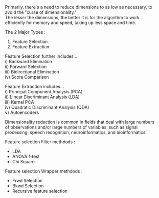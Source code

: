 Primarily, there's a need to reduce dimensions to as low as necessary, to avoid the "curse of dimensionality."  
The lesser the dimensions, the better it is for the algorithm to work efficiently for memory and speed, taking up less space and time.  
  
The 2 Major Types :  
1. Feature Selection.  
2. Feature Extraction  

Feature Selection further includes...  
i)   Backward Elimination  
ii)  Forward Selection  
iii) Bidirectional Elimination  
iv)  Score Comparison  
  
  
Feature Extraction includes...  
i)   Principal Component Analysis (PCA)  
ii)  Linear Discriminant Analysis (LDA)   
iii) Kernel PCA   
iv)  Quadratic Discriminant Analysis (QDA)  
v)   Autoencoders

  
  
Dimensionality reduction is common in fields that deal with large numbers of observations and/or large numbers of variables, such as signal processing, speech recognition, neuroinformatics, and bioinformatics.  
  
Feature selection Filter methdods :   
- LDA
- ANOVA f-test  
- Chi Square  
  
Feature selection Wrapper methdods :    
- Frwd Selection  
- Bkwd Selection  
- Recursive feature selection
